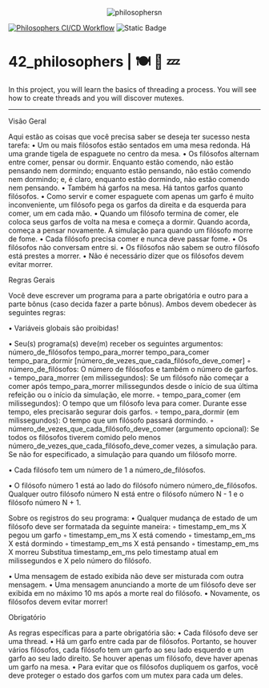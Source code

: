 <div align="center">

![philosophersn](https://github.com/carlosrocha-dev/42_philosophers/assets/3737837/f1851fb8-eeef-4683-8041-4f0a0ea56fcb)

</div>


[![Philosophers CI/CD Workflow](https://github.com/carlosrocha-dev/42_philosophers/actions/workflows/philosophers.yml/badge.svg)](https://github.com/carlosrocha-dev/42_philosophers/actions/workflows/philosophers.yml) ![Static Badge](https://img.shields.io/badge/Philosophers%20(42sp)-v%200.0.1-%20light%20green)


# 42_philosophers | 🍽️ 💭 💤
In this project, you will learn the basics of threading a process. You will see how to create threads and you will discover mutexes.

 ---

Visão Geral

Aqui estão as coisas que você precisa saber se deseja ter sucesso nesta tarefa:
• Um ou mais filósofos estão sentados em uma mesa redonda. Há uma grande tigela de espaguete no centro da mesa.
• Os filósofos alternam entre comer, pensar ou dormir. Enquanto estão comendo, não estão pensando nem dormindo; enquanto estão pensando, não estão comendo nem dormindo; e, é claro, enquanto estão dormindo, não estão comendo nem pensando.
• Também há garfos na mesa. Há tantos garfos quanto filósofos.
• Como servir e comer espaguete com apenas um garfo é muito inconveniente, um filósofo pega os garfos da direita e da esquerda para comer, um em cada mão.
• Quando um filósofo termina de comer, ele coloca seus garfos de volta na mesa e começa a dormir. Quando acorda, começa a pensar novamente. A simulação para quando um filósofo morre de fome.
• Cada filósofo precisa comer e nunca deve passar fome.
• Os filósofos não conversam entre si.
• Os filósofos não sabem se outro filósofo está prestes a morrer.
• Não é necessário dizer que os filósofos devem evitar morrer.

Regras Gerais

Você deve escrever um programa para a parte obrigatória e outro para a parte bônus (caso decida fazer a parte bônus). Ambos devem obedecer às seguintes regras:

• Variáveis globais são proibidas!

• Seu(s) programa(s) deve(m) receber os seguintes argumentos:
número_de_filósofos tempo_para_morrer tempo_para_comer tempo_para_dormir [número_de_vezes_que_cada_filósofo_deve_comer]
◦ número_de_filósofos: O número de filósofos e também o número de garfos.
◦ tempo_para_morrer (em milissegundos): Se um filósofo não começar a comer após tempo_para_morrer milissegundos desde o início de sua última refeição ou o início da simulação, ele morre.
◦ tempo_para_comer (em milissegundos): O tempo que um filósofo leva para comer. Durante esse tempo, eles precisarão segurar dois garfos.
◦ tempo_para_dormir (em milissegundos): O tempo que um filósofo passará dormindo.
◦ número_de_vezes_que_cada_filósofo_deve_comer (argumento opcional): Se todos os filósofos tiverem comido pelo menos número_de_vezes_que_cada_filósofo_deve_comer vezes, a simulação para. Se não for especificado, a simulação para quando um filósofo morre.

• Cada filósofo tem um número de 1 a número_de_filósofos.

• O filósofo número 1 está ao lado do filósofo número número_de_filósofos. Qualquer outro filósofo número N está entre o filósofo número N - 1 e o filósofo número N + 1.

Sobre os registros do seu programa:
• Qualquer mudança de estado de um filósofo deve ser formatada da seguinte maneira:
◦ timestamp_em_ms X pegou um garfo ◦ timestamp_em_ms X está comendo
◦ timestamp_em_ms X está dormindo ◦ timestamp_em_ms X está pensando
◦ timestamp_em_ms X morreu Substitua timestamp_em_ms pelo timestamp atual em milissegundos e X pelo número do filósofo.

• Uma mensagem de estado exibida não deve ser misturada com outra mensagem.
• Uma mensagem anunciando a morte de um filósofo deve ser exibida em no máximo 10 ms após a morte real do filósofo.
• Novamente, os filósofos devem evitar morrer!

Obrigatório

As regras específicas para a parte obrigatória são:
• Cada filósofo deve ser uma thread.
• Há um garfo entre cada par de filósofos. Portanto, se houver vários filósofos, cada filósofo tem um garfo ao seu lado esquerdo e um garfo ao seu lado direito. Se houver apenas um filósofo, deve haver apenas um garfo na mesa.
• Para evitar que os filósofos dupliquem os garfos, você deve proteger o estado dos garfos com um mutex para cada um deles.

